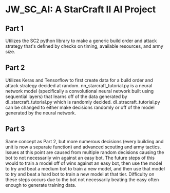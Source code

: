 # JW_SC_AI: A StarCraft II AI Project

## Part 1

Utilizes the SC2 python library to make a generic build order and attack strategy that's defined by checks on timing, available resources, and army size.

## Part 2

Utilizes Keras and Tensorflow to first create data for a build order and attack strategy decided at random.  nn_starcraft_tutorial.py is a neural network model (specifically a convolutional neural network built using sequential layers) that learns off of the data generated by dl_starcraft_tutorial.py which is randomly decided.  dl_stracraft_tutorial.py can be changed to either make decisions randomly or off of the model generated by the neural network.

## Part 3

Same concept as Part 2, but more numerous decisions (every building and unit is now a separate function) and advanced scouting and army tactics.  Issues at this point are caused from multiple random decisions causing the bot to not necessarily win against an easy bot.  The future steps of this would to train a model off of wins against an easy bot, then use the model to try and beat a medium bot to train a new model, and then use that model to try and beat a hard bot to train a new model at that tier.  Difficulty on these steps occurs due to the bot not necessarily beating the easy often enough to generate training data.
